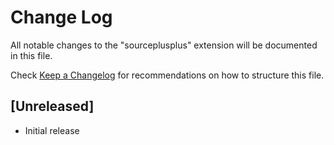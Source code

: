 # Change Log

All notable changes to the "sourceplusplus" extension will be documented in this file.

Check [Keep a Changelog](http://keepachangelog.com/) for recommendations on how to structure this file.

## [Unreleased]

- Initial release